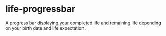 # life-progressbar
A progress bar displaying your completed life and remaining life depending on your birth date and life expectation.
